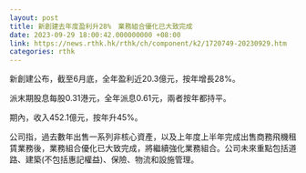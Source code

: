 ```yaml
---
layout: post
title: 新創建去年度盈利升28%　業務組合優化已大致完成
date: 2023-09-29 18:00:42.000000000 +08:00
link: https://news.rthk.hk/rthk/ch/component/k2/1720749-20230929.htm
categories: rthk
---
```


新創建公布，截至6月底，全年盈利近20.3億元，按年增長28%。

派末期股息每股0.31港元，全年派息0.61元，兩者按年都持平。

期內，收入452.1億元，按年升45%。

公司指，過去數年出售一系列非核心資產，以及上年度上半年完成出售商務飛機租賃業務後，業務組合優化已大致完成，將繼續強化業務組合。公司未來重點包括道路、建築(不包括惠記權益)、保險、物流和設施管理。
